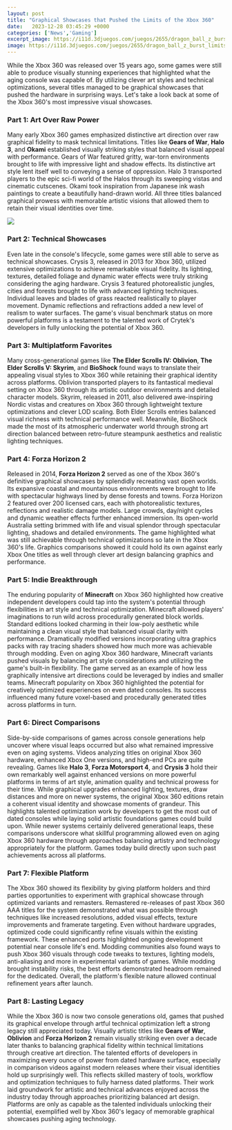 ```yaml
---
layout: post
title: "Graphical Showcases that Pushed the Limits of the Xbox 360"
date:   2023-12-28 03:45:29 +0000
categories: ['News','Gaming']
excerpt_image: https://i11d.3djuegos.com/juegos/2655/dragon_ball_z_burst_limits/fotos/ficha/dragon_ball_z_burst_limits-1688171.jpg
image: https://i11d.3djuegos.com/juegos/2655/dragon_ball_z_burst_limits/fotos/ficha/dragon_ball_z_burst_limits-1688171.jpg
---
```


While the Xbox 360 was released over 15 years ago, some games were still able to produce visually stunning experiences that highlighted what the aging console was capable of. By utilizing clever art styles and technical optimizations, several titles managed to be graphical showcases that pushed the hardware in surprising ways. Let's take a look back at some of the Xbox 360's most impressive visual showcases.
### Part 1: Art Over Raw Power
Many early Xbox 360 games emphasized distinctive art direction over raw graphical fidelity to mask technical limitations. Titles like **Gears of War**, **Halo 3**, and **Okami** established visually striking styles that balanced visual appeal with performance. 
Gears of War featured gritty, war-torn environments brought to life with impressive light and shadow effects. Its distinctive art style lent itself well to conveying a sense of oppression. Halo 3 transported players to the epic sci-fi world of the Halos through its sweeping vistas and cinematic cutscenes. Okami took inspiration from Japanese ink wash paintings to create a beautifully hand-drawn world. All three titles balanced graphical prowess with memorable artistic visions that allowed them to retain their visual identities over time.

![](http://pcmedia.ign.com/pc/image/object/143/14306089/Michael-Phelps-Push-The-Limit_X360_US_ESRB.jpg)
### Part 2: Technical Showcases 
Even late in the console's lifecycle, some games were still able to serve as technical showcases. Crysis 3, released in 2013 for Xbox 360, utilized extensive optimizations to achieve remarkable visual fidelity. Its lighting, textures, detailed foliage and dynamic water effects were truly striking considering the aging hardware.
Crysis 3 featured photorealistic jungles, cities and forests brought to life with advanced lighting techniques. Individual leaves and blades of grass reacted realistically to player movement. Dynamic reflections and refractions added a new level of realism to water surfaces. The game's visual benchmark status on more powerful platforms is a testament to the talented work of Crytek's developers in fully unlocking the potential of Xbox 360.
### Part 3: Multiplatform Favorites 
Many cross-generational games like **The Elder Scrolls IV: Oblivion**, **The Elder Scrolls V: Skyrim**, and **BioShock** found ways to translate their appealing visual styles to Xbox 360 while retaining their graphical identity across platforms. 
Oblivion transported players to its fantastical medieval setting on Xbox 360 through its artistic outdoor environments and detailed character models. Skyrim, released in 2011, also delivered awe-inspiring Nordic vistas and creatures on Xbox 360 through lightweight texture optimizations and clever LOD scaling. Both Elder Scrolls entries balanced visual richness with technical performance well. Meanwhile, BioShock made the most of its atmospheric underwater world through strong art direction balanced between retro-future steampunk aesthetics and realistic lighting techniques.
### Part 4: Forza Horizon 2 
Released in 2014, **Forza Horizon 2** served as one of the Xbox 360's definitive graphical showcases by splendidly recreating vast open worlds. Its expansive coastal and mountainous environments were brought to life with spectacular highways lined by dense forests and towns.
Forza Horizon 2 featured over 200 licensed cars, each with photorealistic textures, reflections and realistic damage models. Large crowds, day/night cycles and dynamic weather effects further enhanced immersion. Its open-world Australia setting brimmed with life and visual splendor through spectacular lighting, shadows and detailed environments. The game highlighted what was still achievable through technical optimizations so late in the Xbox 360's life. Graphics comparisons showed it could hold its own against early Xbox One titles as well through clever art design balancing graphics and performance.
### Part 5: Indie Breakthrough 
The enduring popularity of **Minecraft** on Xbox 360 highlighted how creative independent developers could tap into the system's potential through flexibilities in art style and technical optimization. 
Minecraft allowed players' imaginations to run wild across procedurally generated block worlds. Standard editions looked charming in their low-poly aesthetic while maintaining a clean visual style that balanced visual clarity with performance. Dramatically modified versions incorporating ultra graphics packs with ray tracing shaders showed how much more was achievable through modding. Even on aging Xbox 360 hardware, Minecraft variants pushed visuals by balancing art style considerations and utilizing the game's built-in flexibility. 
The game served as an example of how less graphically intensive art directions could be leveraged by indies and smaller teams. Minecraft popularity on Xbox 360 highlighted the potential for creatively optimized experiences on even dated consoles. Its success influenced many future voxel-based and procedurally generated titles across platforms in turn.
### Part 6: Direct Comparisons
Side-by-side comparisons of games across console generations help uncover where visual leaps occurred but also what remained impressive even on aging systems. Videos analyzing titles on original Xbox 360 hardware, enhanced Xbox One versions, and high-end PCs are quite revealing.
Games like **Halo 3**, **Forza Motorsport 4**, and **Crysis 3** hold their own remarkably well against enhanced versions on more powerful platforms in terms of art style, animation quality and technical prowess for their time. While graphical upgrades enhanced lighting, textures, draw distances and more on newer systems, the original Xbox 360 editions retain a coherent visual identity and showcase moments of grandeur. This highlights talented optimization work by developers to get the most out of dated consoles while laying solid artistic foundations games could build upon.
While newer systems certainly delivered generational leaps, these comparisons underscore what skillful programming allowed even on aging Xbox 360 hardware through approaches balancing artistry and technology appropriately for the platform. Games today build directly upon such past achievements across all platforms.
### Part 7: Flexible Platform 
The Xbox 360 showed its flexibility by giving platform holders and third parties opportunities to experiment with graphical showcase through optimized variants and remasters. 
Remastered re-releases of past Xbox 360 AAA titles for the system demonstrated what was possible through techniques like increased resolutions, added visual effects, texture improvements and framerate targeting. Even without hardware upgrades, optimized code could significantly refine visuals within the existing framework. These enhanced ports highlighted ongoing development potential near console life's end. 
Modding communities also found ways to push Xbox 360 visuals through code tweaks to textures, lighting models, anti-aliasing and more in experimental variants of games. While modding brought instability risks, the best efforts demonstrated headroom remained for the dedicated. Overall, the platform's flexible nature allowed continual refinement years after launch.
### Part 8: Lasting Legacy  
While the Xbox 360 is now two console generations old, games that pushed its graphical envelope through artful technical optimization left a strong legacy still appreciated today. Visually artistic titles like **Gears of War**, **Oblivion** and **Forza Horizon 2** remain visually striking even over a decade later thanks to balancing graphical fidelity within technical limitations through creative art direction.
The talented efforts of developers in maximizing every ounce of power from dated hardware surface, especially in comparison videos against modern releases where their visual identities hold up surprisingly well. This reflects skilled mastery of tools, workflow and optimization techniques to fully harness dated platforms. Their work laid groundwork for artistic and technical advances enjoyed across the industry today through approaches prioritizing balanced art design. Platforms are only as capable as the talented individuals unlocking their potential, exemplified well by Xbox 360's legacy of memorable graphical showcases pushing aging technology.